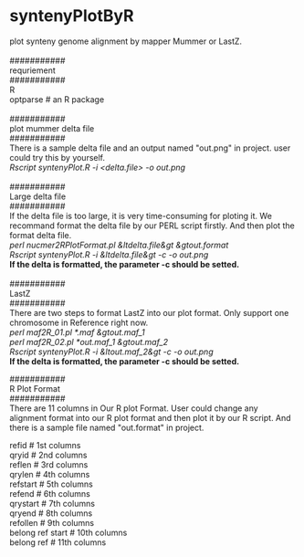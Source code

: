 # syntenyPlotByR<br>
plot synteny genome alignment by mapper Mummer or LastZ.<br>
<br>
###########<br>
requriement<br>
###########<br>
R<br>
optparse # an R package <br>
<br>
###########<br>
plot mummer delta file<br>
###########<br>
There is a sample delta file and an output named "out.png" in project. user could try this by yourself.<br> 
<i>Rscript syntenyPlot.R -i <delta.file> -o out.png</i><br>
<br>
###########<br>
Large delta file<br>
###########<br>
If the delta file is too large, it is very time-consuming for ploting it. We recommand format the delta file by our PERL script firstly. And then plot the format delta file.<br>
<i>perl nucmer2RPlotFormat.pl &ltdelta.file&gt &gtout.format</i><br>
<i>Rscript syntenyPlot.R -i &ltdelta.file&gt -c -o out.png</i><br>
<b>If the delta is formatted, the parameter -c should be setted.</b><br>
<br>
###########<br>
LastZ<br>
###########<br>
There are two steps to format LastZ into our plot format. Only support one chromosome in Reference right now.<br>
<i>perl maf2R_01.pl *.maf &gtout.maf_1</i><br>
<i>perl maf2R_02.pl *out.maf_1 &gtout.maf_2</i><br>
<i>Rscript syntenyPlot.R -i &ltout.maf_2&gt -c -o out.png</i><br>
<b>If the delta is formatted, the parameter -c should be setted.</b><br>

###########<br>
R Plot Format <br>
###########<br>
There are 11 columns in Our R plot Format. User could change any alignment format into our R plot format and then plot it by our R script. And there is a sample file named "out.format" in project.<br>
<p>
refid # 1st columns <br>
qryid # 2nd columns <br>
reflen # 3rd columns <br>
qrylen # 4th columns<br>
refstart # 5th columns<br>
refend # 6th columns<br>
qrystart # 7th columns<br>
qryend # 8th columns<br>
refollen # 9th columns<br>
belong ref start # 10th columns<br>
belong ref # 11th columns<br>
</p>
<br><br>